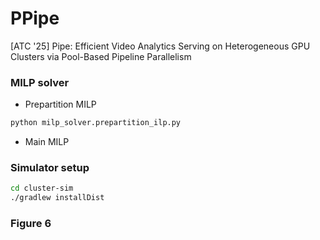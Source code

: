 # PPipe

[ATC '25] Pipe: Efficient Video Analytics Serving on Heterogeneous GPU Clusters via Pool-Based Pipeline Parallelism

### MILP solver

* Prepartition MILP
```bash
python milp_solver.prepartition_ilp.py
```

* Main MILP

### Simulator setup
```bash
cd cluster-sim
./gradlew installDist
```

### Figure 6
